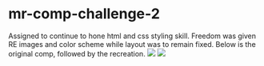 # mr-comp-challenge-2
Assigned to continue to hone html and css styling skill.  Freedom was given RE images and color scheme while layout was to remain fixed.  Below is the original comp, followed by the recreation.
<img src="file:///Users/marikaross/Desktop/Screen%20Shot%202018-04-05%20at%202.54.39%20PM.png">
<img src="file:///Users/marikaross/Desktop/Screen%20Shot%202018-04-10%20at%206.25.34%20AM.png">
